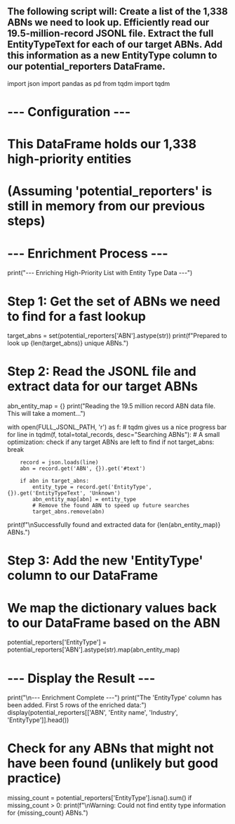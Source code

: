 The following script will:
Create a list of the 1,338 ABNs we need to look up.
Efficiently read our 19.5-million-record JSONL file.
Extract the full EntityTypeText for each of our target ABNs.
Add this information as a new EntityType column to our potential_reporters DataFrame.
---
import json
import pandas as pd
from tqdm import tqdm

# --- Configuration ---
# This DataFrame holds our 1,338 high-priority entities
# (Assuming 'potential_reporters' is still in memory from our previous steps)

# --- Enrichment Process ---
print("--- Enriching High-Priority List with Entity Type Data ---")

# Step 1: Get the set of ABNs we need to find for a fast lookup
target_abns = set(potential_reporters['ABN'].astype(str))
print(f"Prepared to look up {len(target_abns)} unique ABNs.")

# Step 2: Read the JSONL file and extract data for our target ABNs
abn_entity_map = {}
print("Reading the 19.5 million record ABN data file. This will take a moment...")

with open(FULL_JSONL_PATH, 'r') as f:
    # tqdm gives us a nice progress bar
    for line in tqdm(f, total=total_records, desc="Searching ABNs"):
        # A small optimization: check if any target ABNs are left to find
        if not target_abns:
            break

        record = json.loads(line)
        abn = record.get('ABN', {}).get('#text')

        if abn in target_abns:
            entity_type = record.get('EntityType', {}).get('EntityTypeText', 'Unknown')
            abn_entity_map[abn] = entity_type
            # Remove the found ABN to speed up future searches
            target_abns.remove(abn)

print(f"\nSuccessfully found and extracted data for {len(abn_entity_map)} ABNs.")

# Step 3: Add the new 'EntityType' column to our DataFrame
# We map the dictionary values back to our DataFrame based on the ABN
potential_reporters['EntityType'] = potential_reporters['ABN'].astype(str).map(abn_entity_map)

# --- Display the Result ---
print("\n--- Enrichment Complete ---")
print("The 'EntityType' column has been added. First 5 rows of the enriched data:")
display(potential_reporters[['ABN', 'Entity name', 'Industry', 'EntityType']].head())

# Check for any ABNs that might not have been found (unlikely but good practice)
missing_count = potential_reporters['EntityType'].isna().sum()
if missing_count > 0:
    print(f"\nWarning: Could not find entity type information for {missing_count} ABNs.")
